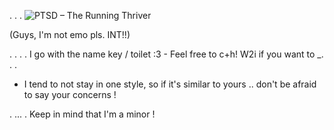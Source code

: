 .    .   . ![PTSD – The Running Thriver](https://github.com/user-attachments/assets/ae923177-7df5-4f42-8be2-51c649666d10)

(Guys, I'm not emo pls. INT!!)








.   .   .   .   I go with the name key / toilet :3
                                                   - Feel free to c+h! W2i if you want to _. . . 


- I tend to not stay in one style, so if it's similar to yours .. don't be afraid to say your concerns ! 

.                 ...                  . Keep in mind that I'm a minor ! 
